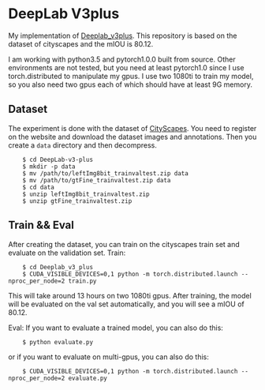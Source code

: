 # DeepLab V3plus
My implementation of [Deeplab_v3plus](https://arxiv.org/abs/1802.02611). This repository is based on the dataset of cityscapes and the mIOU is 80.12.

I am working with python3.5 and pytorch1.0.0 built from source. Other environments are not tested, but you need at least pytorch1.0 since I use torch.distributed to manipulate my gpus. I use two 1080ti to train my model, so you also need two gpus each of which should have at least 9G memory.


## Dataset
The experiment is done with the dataset of [CityScapes](https://www.cityscapes-dataset.com/). You need to register on the website and download the dataset images and annotations. Then you create a `data` directory and then decompress.
```
    $ cd DeepLab-v3-plus
    $ mkdir -p data
    $ mv /path/to/leftImg8bit_trainvaltest.zip data
    $ mv /path/to/gtFine_trainvaltest.zip data
    $ cd data
    $ unzip leftImg8bit_trainvaltest.zip
    $ unzip gtFine_trainvaltest.zip
```


## Train && Eval
After creating the dataset, you can train on the cityscapes train set and evaluate on the validation set.
Train: 
```
    $ cd Deeplab_v3_plus
    $ CUDA_VISIBLE_DEVICES=0,1 python -m torch.distributed.launch --nproc_per_node=2 train.py
```
This will take around 13 hours on two 1080ti gpus. After training, the model will be evaluated on the val set automatically, and you will see a mIOU of 80.12.

Eval:
If you want to evaluate a trained model, you can also do this: 
```
    $ python evaluate.py
```
or if you want to evaluate on multi-gpus, you can also do this: 
```
    $ CUDA_VISIBLE_DEVICES=0,1 python -m torch.distributed.launch --nproc_per_node=2 evaluate.py
```

